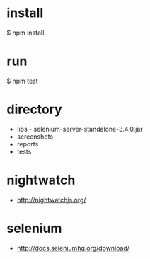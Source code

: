 # install

$ npm install

# run
$ npm test

# directory
* libs - selenium-server-standalone-3.4.0.jar
* screenshots
* reports
* tests

# nightwatch
* http://nightwatchjs.org/

# selenium
* http://docs.seleniumhq.org/download/
